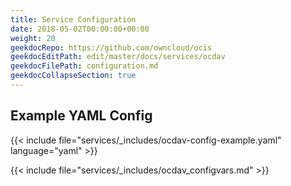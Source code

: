 ```yaml
---
title: Service Configuration
date: 2018-05-02T00:00:00+00:00
weight: 20
geekdocRepo: https://github.com/owncloud/ocis
geekdocEditPath: edit/master/docs/services/ocdav
geekdocFilePath: configuration.md
geekdocCollapseSection: true
---
```


## Example YAML Config

{{< include file="services/_includes/ocdav-config-example.yaml"  language="yaml" >}}

{{< include file="services/_includes/ocdav_configvars.md" >}}

